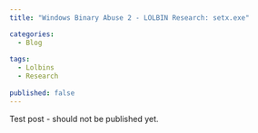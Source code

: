 ```yaml
---
title: "Windows Binary Abuse 2 - LOLBIN Research: setx.exe" 

categories:
  - Blog
  
tags:
  - Lolbins
  - Research
  
published: false
---
```


Test post - should not be published yet.
